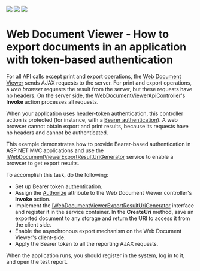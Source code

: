 <!-- default badges list -->
![](https://img.shields.io/endpoint?url=https://codecentral.devexpress.com/api/v1/VersionRange/157709892/20.2.3%2B)
[![](https://img.shields.io/badge/Open_in_DevExpress_Support_Center-FF7200?style=flat-square&logo=DevExpress&logoColor=white)](https://supportcenter.devexpress.com/ticket/details/T828950)
[![](https://img.shields.io/badge/📖_How_to_use_DevExpress_Examples-e9f6fc?style=flat-square)](https://docs.devexpress.com/GeneralInformation/403183)
<!-- default badges end -->
# Web Document Viewer - How to export documents in an application with token-based authentication

For all API calls except print and export operations, the [Web Document Viewer](https://documentation.devexpress.com/AspNet/114491/ASP-NET-MVC-Extensions/Reporting/Document-Viewer/HTML5-Document-Viewer) sends AJAX requests to the server. For print and export operations, a _web browser_ requests the result from the server, but these requests have no headers. On the server side, the [WebDocumentViewerApiController](https://docs.devexpress.com/AspNetMvc/DevExpress.Web.Mvc.Controllers.WebDocumentViewerApiController)'s **Invoke** action processes all requests. 

When your application uses header-token authentication, this controller action is protected (for instance, with a [Bearer authentication](https://docs.microsoft.com/en-us/aspnet/web-api/overview/security/individual-accounts-in-web-api)). A web browser cannot obtain export and print results, because its requests have no headers and cannot be authenticated.

This example demonstrates how to provide Bearer-based authentication in ASP.NET MVC applications and use the [IWebDocumentViewerExportResultUriGenerator](https://docs.devexpress.com/XtraReports/DevExpress.XtraReports.Web.WebDocumentViewer.IWebDocumentViewerExportResultUriGenerator) service to enable a browser to get export results.

To accomplish this task, do the following:
- Set up Bearer token authentication.
- Assign the [Authorize](https://docs.microsoft.com/en-us/dotnet/api/system.web.mvc.authorizeattribute) attribute to the Web Document Viewer controller's **Invoke** action.
- Implement the [IWebDocumentViewerExportResultUriGenerator](https://docs.devexpress.com/XtraReports/DevExpress.XtraReports.Web.WebDocumentViewer.IWebDocumentViewerExportResultUriGenerator) interface and register it in the service container. In the **CreateUri** method, save an exported document to any storage and return the URI to access it from the client side.
- Enable the asynchronous export mechanism on the Web Document Viewer's client-side.
- Apply the Bearer token to all the reporting AJAX requests.

When the application runs, you should register in the system, log in to it, and open the test report.
